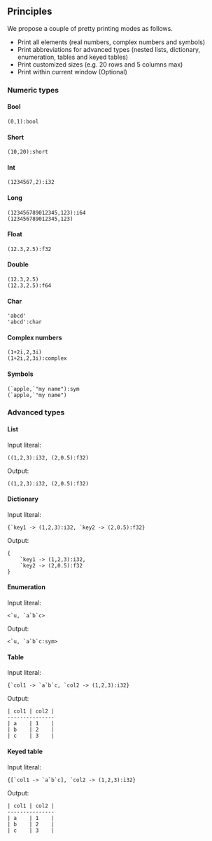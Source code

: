 
## Principles

We propose a couple of pretty printing modes as follows.

- Print all elements (real numbers, complex numbers and symbols)
- Print abbreviations for advanced types (nested lists, dictionary,
  enumeration, tables and keyed tables)
- Print customized sizes (e.g. 20 rows and 5 columns max)
- Print within current window (Optional)


### Numeric types

#### Bool

```no-highlight
(0,1):bool
```

#### Short

```no-highlight
(10,20):short
```

#### Int

```no-highlight
(1234567,2):i32
```

#### Long

```no-highlight
(123456789012345,123):i64
(123456789012345,123)
```

#### Float

```no-highlight
(12.3,2.5):f32
```

#### Double

```no-highlight
(12.3,2.5)
(12.3,2.5):f64
```

#### Char

```no-highlight
'abcd'
'abcd':char
```

#### Complex numbers

```no-highlight
(1+2i,2,3i)
(1+2i,2,3i):complex
```

#### Symbols

```no-highlight
(`apple,`"my name"):sym
(`apple,`"my name")
```


### Advanced types

#### List

Input literal:

```no-highlight
((1,2,3):i32, (2,0.5):f32)
```

Output:

```no-highlight
((1,2,3):i32, (2,0.5):f32)
```

#### Dictionary

Input literal:

```no-highlight
{`key1 -> (1,2,3):i32, `key2 -> (2,0.5):f32}
```

Output:

```no-highlight
{
    `key1 -> (1,2,3):i32,
    `key2 -> (2,0.5):f32
}
```

#### Enumeration

Input literal:

```no-highlight
<`u, `a`b`c>
```

Output:

```no-highlight
<`u, `a`b`c:sym>
```

#### Table

Input literal:

```no-highlight
{`col1 -> `a`b`c, `col2 -> (1,2,3):i32}
```

Output:

```no-highlight
| col1 | col2 |
---------------
| a    | 1    |
| b    | 2    |
| c    | 3    |
```

#### Keyed table

Input literal:

```no-highlight
{[`col1 -> `a`b`c], `col2 -> (1,2,3):i32}
```

Output:

```no-highlight
| col1 | col2 |
---------------
| a    | 1    |
| b    | 2    |
| c    | 3    |
```


